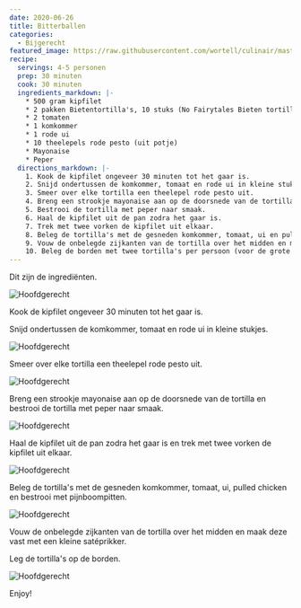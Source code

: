 ```yaml
---
date: 2020-06-26
title: Bitterballen
categories:
  - Bijgerecht
featured_image: https://raw.githubusercontent.com/wortell/culinair/master/fotos/bitterballen/foto1.jpg
recipe:
  servings: 4-5 personen
  prep: 30 minuten
  cook: 30 minuten
  ingredients_markdown: |-
    * 500 gram kipfilet
    * 2 pakken Bietentortilla's, 10 stuks (No Fairytales Bieten tortilla wrap uit de koeling) 
    * 2 tomaten
    * 1 komkommer
    * 1 rode ui
    * 10 theelepels rode pesto (uit potje)
    * Mayonaise
    * Peper
  directions_markdown: |-
    1. Kook de kipfilet ongeveer 30 minuten tot het gaar is.
    2. Snijd ondertussen de komkommer, tomaat en rode ui in kleine stukjes.
    3. Smeer over elke tortilla een theelepel rode pesto uit. 
    4. Breng een strookje mayonaise aan op de doorsnede van de tortilla. 
    5. Bestrooi de tortilla met peper naar smaak.
    6. Haal de kipfilet uit de pan zodra het gaar is. 
    7. Trek met twee vorken de kipfilet uit elkaar.
    8. Beleg de tortilla's met de gesneden komkommer, tomaat, ui en pulled chicken.
    9. Vouw de onbelegde zijkanten van de tortilla over het midden en maak deze vast met een kleine satéprikker. 
    10. Beleg de borden met twee tortilla's per persoon (voor de grote eters is 3 per persoon aan te raden). 
---
```

Dit zijn de ingrediënten.

![Hoofdgerecht](https://raw.githubusercontent.com/wortell/culinair/master/fotos/Bietentortillachicken/bietentortilla-overzicht.jpeg)

Kook de kipfilet ongeveer 30 minuten tot het gaar is.

Snijd ondertussen de komkommer, tomaat en rode ui in kleine stukjes.

![Hoofdgerecht](https://raw.githubusercontent.com/wortell/culinair/master/fotos/Bietentortillachicken/bietentortilla-gesnedengroente.jpeg)

Smeer over elke tortilla een theelepel rode pesto uit.

![Hoofdgerecht](https://raw.githubusercontent.com/wortell/culinair/master/fotos/Bietentortillachicken/bietentortilla-pesto.jpeg)

Breng een strookje mayonaise aan op de doorsnede van de tortilla en
bestrooi de tortilla met peper naar smaak.

![Hoofdgerecht](https://raw.githubusercontent.com/wortell/culinair/master/fotos/Bietentortillachicken/bietentortilla-mayo.jpeg)

Haal de kipfilet uit de pan zodra het gaar is en trek met twee vorken de
kipfilet uit elkaar.

![Hoofdgerecht](https://raw.githubusercontent.com/wortell/culinair/master/fotos/Bietentortillachicken/bietentortilla-pulledchicken.jpeg)

Beleg de tortilla's met de gesneden komkommer, tomaat, ui, pulled
chicken en bestrooi met pijnboompitten.

![Hoofdgerecht](https://raw.githubusercontent.com/wortell/culinair/master/fotos/Bietentortillachicken/bietentortilla-kip.jpeg)

Vouw de onbelegde zijkanten van de tortilla over het midden en maak deze
vast met een kleine satéprikker.

Leg de tortilla's op de borden.

![Hoofdgerecht](https://raw.githubusercontent.com/wortell/culinair/master/fotos/Bietentortillachicken/bietentortilla-resultaat.jpeg)

Enjoy!